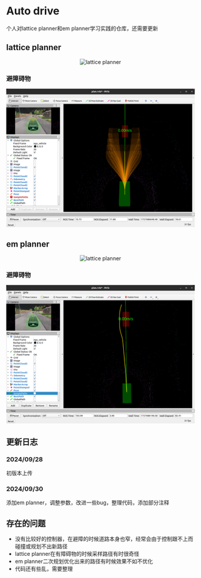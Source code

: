 # Auto drive
个人对lattice planner和em planner学习实践的仓库，还需要更新
## lattice planner

<div align=center>
<img src="./docs/lattice_planner.gif" alt="lattice planner"/>
</div>

### 避障碍物

<div align=center>
<img src="./docs/lattice_planner.png" alt="lattice planner"/>
</div>

## em planner

<div align=center>
<img src="./docs/em_planner.gif" alt="lattice planner"/>
</div>

### 避障碍物

<div align=center>
<img src="./docs/em_planner.png" alt="lattice planner"/>
</div>

## 更新日志
### 2024/09/28

初版本上传

### 2024/09/30

添加em planner，调整参数，改进一些bug，整理代码，添加部分注释

## 存在的问题
- 没有比较好的控制器，在避障的时候道路本身也窄，经常会由于控制跟不上而碰撞或规划不出新路径
- lattice planner在有障碍物的时候采样路径有时很奇怪
- em planner二次规划优化出来的路径有时候效果不如不优化
- 代码还有些乱，需要整理